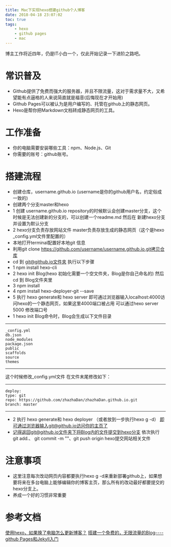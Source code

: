 ```yaml
---
title: Mac下实现hexo搭建github个人博客
date: 2018-04-18 23:07:02
toc: true
tags:
    - hexo
    - github pages
    - mac
---
```

博主工作将近四年，仍是IT小白一个，仅此开始记录一下进阶之路吧。
# 常识普及
* Github提供了免费而强大的服务器，并且不限流量，这对于需求量不大，又希望能有点逼格的人来说简直就是福音(后悔现在才开始用)
* Github Pages可以被认为是用户编写的、托管在github上的静态网页。
* Hexo是帮你把Markdown文档转成静态网页的工具。
<!-- more -->
# 工作准备
* 你的电脑需要安装哪些工具：npm、Node.js、Git
* 你需要的账号：github账号。

# 搭建流程
* 创建仓库，username.github.io (username是你的github用户名，约定俗成一致的)
* 创建两个分支master和hexo
* 1 创建 username.github.io repository的时候默认会创建master分支，这个时候是无法创建新的分支的，可以创建一个readme.md
然后在 新建hexo分支并设置为默认分支
* 2 hexo分支负责存放网站文件 master负责存放生成的静态网页（这个是hexo _config.yml文件里配置的）
* 本地打开terminal配置好本地git 信息
* 利用git clone https://github.com/username/username.github.io.git拷贝仓库
* cd 到 git@github.io文件夹  执行以下步骤
* 1 npm install hexo-cli
* 2 hexo init Blog(hexo 初始化需要一个空文件夹，Blog是你自己命名的) 然后 cd 到 Blog文件夹里
* 3 npm install
* 4 npm install hexo-deployer-git --save
* 5 执行 hexo generate和 hexo server
即可通过浏览器输入localhost:4000访问hexo的一个静态网页，如果这里4000端口被占用 可以通过hexo server 5000
修改端口号
* 1 hexo init Blog命令时，Blog会生成以下文件目录
* **
    _config.yml
    db.json
    node_modules
    package.json
    public
    scaffolds
    source
    themes
** *
这个时候修改_config.yml文件
在文件末尾修改如下：
* **
    deploy:
    type: git
    repo: https://github.com/zhazhaDan/zhazhaDan.github.io.git
    branch: master
** *
* 2 执行 hexo generate和 hexo deployer （或者放到一步执行hexo g -d）
即可通过浏览器输入git@github.io访问你的主页了
* 记得返回git@github.io文件夹下将Blog内的文件提交到hexo分支 
依次执行 git add.、 git commit -m ""、git push origin hexo提交网站相关文件
# 注意事项
* 这里注意每次改动网页内容都要执行hexo g -d来重新部署github上，如果想要将来在多台电脑上能够编辑你的博客主页，那么所有的改动最好都要提交的hexo分支上。
* 养成一个好的习惯非常重要

# 参考文档
[使用hexo，如果换了电脑怎么更新博客？](https://www.zhihu.com/question/21193762)
[搭建一个免费的，无限流量的Blog----github Pages和Jekyll入门](http://www.ruanyifeng.com/blog/2012/08/blogging_with_jekyll.html)


